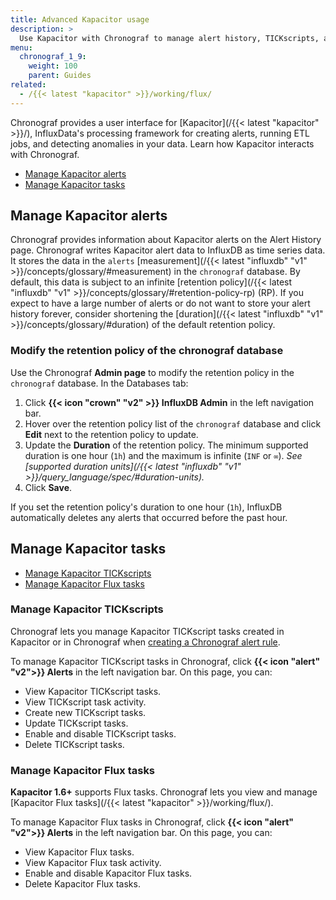 ```yaml
---
title: Advanced Kapacitor usage
description: >
  Use Kapacitor with Chronograf to manage alert history, TICKscripts, and Flux tasks.
menu:
  chronograf_1_9:
    weight: 100
    parent: Guides
related:
  - /{{< latest "kapacitor" >}}/working/flux/
---
```


Chronograf provides a user interface for [Kapacitor](/{{< latest "kapacitor" >}}/),
InfluxData's processing framework for creating alerts, running ETL jobs, and detecting anomalies in your data.
Learn how Kapacitor interacts with Chronograf.

- [Manage Kapacitor alerts](#manage-kapacitor-alerts)
- [Manage Kapacitor tasks](#manage-kapacitor-tasks)

## Manage Kapacitor alerts

Chronograf provides information about Kapacitor alerts on the Alert History page.
Chronograf writes Kapacitor alert data to InfluxDB as time series data.
It stores the data in the `alerts` [measurement](/{{< latest "influxdb" "v1" >}}/concepts/glossary/#measurement)
in the `chronograf` database.
By default, this data is subject to an infinite [retention policy](/{{< latest "influxdb" "v1" >}}/concepts/glossary/#retention-policy-rp) (RP).
If you expect to have a large number of alerts or do not want to store your alert
history forever, consider shortening the [duration](/{{< latest "influxdb" "v1" >}}/concepts/glossary/#duration)
of the default retention policy.

### Modify the retention policy of the chronograf database

Use the Chronograf **Admin page** to modify the retention policy in the `chronograf` database.
In the Databases tab:

1.  Click **{{< icon "crown" "v2" >}} InfluxDB Admin** in the left navigation bar.
2.  Hover over the retention policy list of the `chronograf` database and click **Edit**
    next to the retention policy to update.
3.  Update the **Duration** of the retention policy.
    The minimum supported duration is one hour (`1h`) and the maximum is infinite (`INF` or `∞`).
    _See [supported duration units](/{{< latest "influxdb" "v1" >}}/query_language/spec/#duration-units)._
4.  Click **Save**.

If you set the retention policy's duration to one hour (`1h`), InfluxDB
automatically deletes any alerts that occurred before the past hour.

## Manage Kapacitor tasks

- [Manage Kapacitor TICKscripts](#manage-kapacitor-tickscripts)
- [Manage Kapacitor Flux tasks](#manage-kapacitor-flux-tasks)

### Manage Kapacitor TICKscripts

Chronograf lets you manage Kapacitor TICKscript tasks created in Kapacitor or in
Chronograf when [creating a Chronograf alert rule](/chronograf/v1.9/guides/create-alert-rules/).

To manage Kapacitor TICKscript tasks in Chronograf, click
**{{< icon "alert" "v2">}} Alerts** in the left navigation bar.
On this page, you can:

- View Kapacitor TICKscript tasks.
- View TICKscript task activity.
- Create new TICKscript tasks.
- Update TICKscript tasks.
- Enable and disable TICKscript tasks.
- Delete TICKscript tasks.

### Manage Kapacitor Flux tasks
**Kapacitor 1.6+** supports Flux tasks.
Chronograf lets you view and manage [Kapacitor Flux tasks](/{{< latest "kapacitor" >}}/working/flux/).

To manage Kapacitor Flux tasks in Chronograf, click
**{{< icon "alert" "v2">}} Alerts** in the left navigation bar.
On this page, you can:

- View Kapacitor Flux tasks.
- View Kapacitor Flux task activity.
- Enable and disable Kapacitor Flux tasks.
- Delete Kapacitor Flux tasks.
